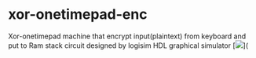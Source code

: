 # xor-onetimepad-enc
Xor-onetimepad machine that encrypt input(plaintext) from keyboard and put to Ram stack
circuit designed by logisim HDL graphical simulator
[<img src="https://s6.uupload.ir/files/7680x4320-black-solid-color-background_fvj.jpg">](


